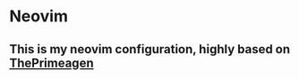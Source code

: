# Neovim

## This is my neovim configuration, highly based on [ThePrimeagen](https://github.com/ThePrimeagen)
